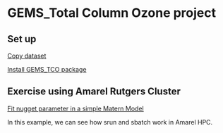 # GEMS_Total Column Ozone project

## Set up

[Copy dataset](copy_gemsdata_to_amarel)

[Install GEMS_TCO package](install_mypackage_in_amarel)

## Exercise using Amarel Rutgers Cluster

[Fit nugget parameter in a simple Matern Model](fit_nugget)

In this example, we can see how srun and sbatch work in Amarel HPC. 


